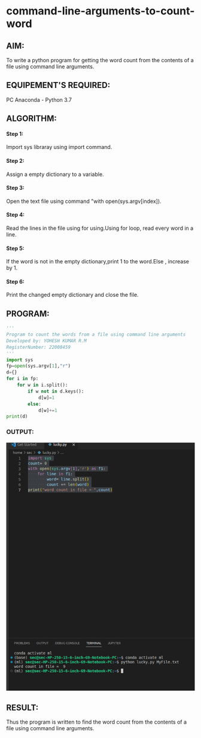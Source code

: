 # command-line-arguments-to-count-word
## AIM:
To write a python program for getting the word count from the contents of a file using command line arguments.
## EQUIPEMENT'S REQUIRED: 
PC
Anaconda - Python 3.7
## ALGORITHM: 
#### Step 1:
Import sys libraray using import command.

#### Step 2:
Assign a empty dictionary to a variable.

#### Step 3:
Open the text file using command "with open(sys.argv[index]).

#### Step 4:
Read the lines in the file using for using.Using for loop, read every word in a line.

#### Step 5:
If the word is not in the empty dictionary,print 1 to the word.Else , increase by 1.

#### Step 6:
Print the changed empty dictionary and close the file.

## PROGRAM:
```python
''' 
Program to count the words from a file using command line arguments
Developed by: YOHESH KUMAR R.M
RegisterNumber: 22008459
'''
import sys
fp=open(sys.argv[1],"r")
d={}
for i in fp:
    for w in i.split():
        if w not in d.keys(): 
            d[w]=1
        else:
            d[w]+=1
print(d)    
```
### OUTPUT:
![output](./output.png)



## RESULT:
Thus the program is written to find the word count from the contents of a file using command line arguments.
